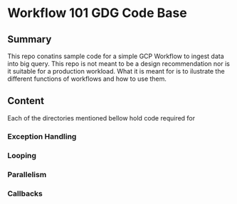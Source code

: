 # Workflow 101 GDG Code Base
## Summary
This repo conatins sample code for a simple GCP Workflow to ingest data into big query. This repo is not meant to be a design recommendation nor is it suitable for a production workload. What it is meant for is to ilustrate the different functions of workflows and how to use them.

## Content
Each of the directories mentioned bellow hold code required for 

### Exception Handling

### Looping

### Parallelism

### Callbacks
